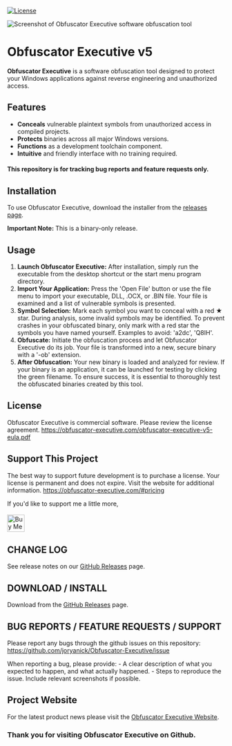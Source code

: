 [![License](https://img.shields.io/badge/License-Commercial-blue.svg)](https://obfuscator-executive.com/obfuscator-executive-v5-eula.pdf)

![Screenshot of Obfuscator Executive software obfuscation tool](https://raw.github.com/joryanick/obfuscator-executive/main/screenshots/obfuscator-executive-screenshot.png?raw=true)

# Obfuscator Executive v5

**Obfuscator Executive** is a software obfuscation tool designed to protect your Windows applications against reverse engineering and unauthorized access.

## Features

- **Conceals** vulnerable plaintext symbols from unauthorized access in compiled projects.
- **Protects** binaries across all major Windows versions.
- **Functions** as a development toolchain component.
- **Intuitive** and friendly interface with no training required.

#### This repository is for tracking bug reports and feature requests only.

## Installation

To use Obfuscator Executive, download the installer from the [releases page](https://github.com/joryanick/Obfuscator-Executive/releases/latest).

**Important Note:**
This is a binary-only release.

## Usage

1. **Launch Obfuscator Executive:** After installation, simply run the executable from the desktop shortcut or the start menu program directory.
2. **Import Your Application:** Press the 'Open File' button or use the file menu to import your executable, DLL, .OCX, or .BIN file. Your file is examined and a list of vulnerable symbols is presented.
3. **Symbol Selection:** Mark each symbol you want to conceal with a red ★ star. During analysis, some invalid symbols may be identified. To prevent crashes in your obfuscated binary, only mark with a red star the symbols you have named yourself. Examples to avoid: 'a2dc', 'Q8IH'.
4. **Obfuscate:** Initiate the obfuscation process and let Obfuscator Executive do its job. Your file is transformed into a new, secure binary with a '-ob' extension.
5. **After Obfuscation:**  Your new binary is loaded and analyzed for review. If your binary is an application, it can be launched for testing by clicking the green filename. To ensure success, it is essential to thoroughly test the obfuscated binaries created by this tool.

## License

Obfuscator Executive is commercial software. Please review the license agreement.
https://obfuscator-executive.com/obfuscator-executive-v5-eula.pdf

## Support This Project

The best way to support future development is to purchase a license. Your license is permanent and does not expire. Visit the website for additional information. 
https://obfuscator-executive.com/#pricing

If you'd like to support me a little more, 
<br><br>
<a href='https://ko-fi.com/jorymakes' target='_blank'><img height='40' style='border:0px;height:40px;' src='https://az743702.vo.msecnd.net/cdn/kofi3.png?v=0' border='0' alt='Buy Me a Coffee at ko-fi.com'/></a>

## CHANGE LOG
See release notes on our [GitHub Releases](https://github.com/joryanick/Obfuscator-Executive/releases) page.

## DOWNLOAD / INSTALL
Download from the [GitHub Releases](https://github.com/joryanick/Obfuscator-Executive/releases) page.

## BUG REPORTS / FEATURE REQUESTS / SUPPORT
Please report any bugs through the github issues on this repository:
https://github.com/joryanick/Obfuscator-Executive/issue

When reporting a bug, please provide:
    - A clear description of what you expected to happen, and what actually happened.
    - Steps to reproduce the issue. Include relevant screenshots if possible.

## Project Website
For the latest product news please visit the [Obfuscator Executive Website](https://obfuscator-executive.com).

### Thank you for visiting Obfuscator Executive on Github.
